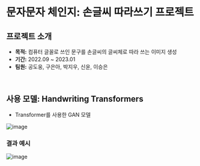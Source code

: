 # 문자문자 체인지: 손글씨 따라쓰기 프로젝트

## 프로젝트 소개
- **목적:** 컴퓨터 글꼴로 쓰인 문구를 손글씨의 글씨체로 따라 쓰는 이미지 생성
- **기간:** 2022.09 ~ 2023.01
- **팀원:** 공도웅, 구은아, 박지우, 신윤, 이승은   <br>
<br>

## 사용 모델: Handwriting Transformers
- Transformer를 사용한 GAN 모델

![image](https://user-images.githubusercontent.com/81809224/212285998-22757cb9-5086-45e6-82f2-b23a301ee83f.png)

### 결과 예시
![image](https://user-images.githubusercontent.com/81809224/212285065-c7ff2061-3df1-43b7-96bd-e92b286aef76.png)

